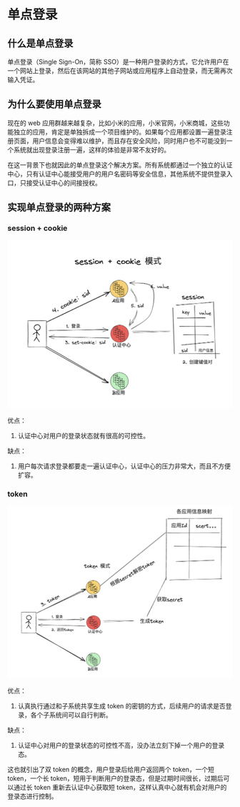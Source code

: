 # 单点登录

## 什么是单点登录

单点登录（Single Sign-On，简称 SSO）是一种用户登录的方式，它允许用户在一个网站上登录，然后在该网站的其他子网站或应用程序上自动登录，而无需再次输入凭证。

## 为什么要使用单点登录

现在的 web 应用群越来越复杂，比如小米的应用，小米官网，小米商城，这些功能独立的应用，肯定是单独拆成一个项目维护的。如果每个应用都设置一遍登录注册页面，用户信息会变得难以维护，而且存在安全风险，同时用户也不可能没到一个系统就出现登录注册一遍，这样的体验是非常不友好的。

在这一背景下也就因此的单点登录这个解决方案。所有系统都通过一个独立的认证中心，只有认证中心能接受用户的用户名密码等安全信息，其他系统不提供登录入口，只接受认证中心的间接授权。

## 实现单点登录的两种方案

### session + cookie

![alt text](image.png)

优点：

1. 认证中心对用户的登录状态就有很高的可控性。

缺点：

1. 用户每次请求登录都要走一遍认证中心，认证中心的压力非常大，而且不方便扩容。

### token

![alt text](image-1.png)

优点：

1. 认真执行通过和子系统共享生成 token 的密钥的方式，后续用户的请求是否登录，各个子系统间可以自行判断。

缺点：

1. 认证中心对用户的登录状态的可控性不高，没办法立刻下掉一个用户的登录态。

这也就引出了双 token 的概念，用户登录后给用户返回两个 token，一个短 token，一个长 token，短用于判断用户的登录态，但是过期时间很长，过期后可以通过长 token 重新去认证中心获取短 token，这样认真中心就有机会对用户的登录态进行控制。
